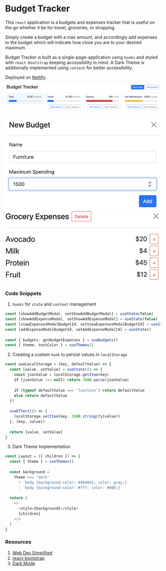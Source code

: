 # Budget Tracker

This `react` application is a budgets and expenses tracker that is useful on the go whether it be for travel, groceries, or shopping.

Simply create a budget with a max amount, and accordingly add expenses to the budget which will indicate how close you are to your desired maximum.

Budget Tracker is built as a single-page-application using `hooks` and styled with `react-bootstrap` keeping accessibility in mind. A Dark Theme is additionally implemented using `context` for better accessibility.

Deployed on [Netlify](https://www.netlify.com/).

![Landing](/images/travel_grocery_car.png)
![New Budget](/images/new_budget.png)
![Expense Details](/images/expense_details.png)

### Code Snippets

1. `hooks` for `state` and `context` management

```js
const [showAddBudgetModal, setShowAddBudgetModal] = useState(false)
const [showAddExpenseModal, setShowAddExpenseModal] = useState(false)
const [viewExpensesModalBudgetId, setViewExpensesModalBudgetId] = useState()
const [addExpenseModalBudgetId, setAddExpenseModalId] = useState()

const { budgets, getBudgetExpenses } = useBudgets()
const { theme, textColor } = useThemes()
```

2. Creating a custom `hook` to persist values in `localStorage`

```js
const useLocalStorage = (key, defaultValue) => {
  const [value, setValue] = useState(() => {
    const jsonValue = localStorage.getItem(key)
    if (jsonValue !== null) return JSON.parse(jsonValue)

    if (typeof defaultValue === 'function') return defaultValue
    else return defaultValue
  })

  useEffect(() => {
    localStorage.setItem(key, JSON.stringify(value))
  }, [key, value])

  return [value, setValue]
}
```

3. Dark Theme Implementation

```js
const Layout = ({ children }) => {
  const { theme } = useThemes()

  const background =
    theme === 'dark'
      ? 'body {background-color: #404042; color: gray;}'
      : 'body {background-color: #fff; color: #000;}'

  return (
    <>
      <style>{background}</style>
      {children}
    </>
  )
}
```

### Resources

1. [Web Dev Simplified](https://www.youtube.com/watch?v=yz8x71BiGXg)
2. [react-bootstrap](https://react-bootstrap.github.io/)
3. [Dark Mode](https://blog.maximeheckel.com/posts/switching-off-the-lights-adding-dark-mode-to-your-react-app-with-context-and-hooks-f41da6e07269/)
